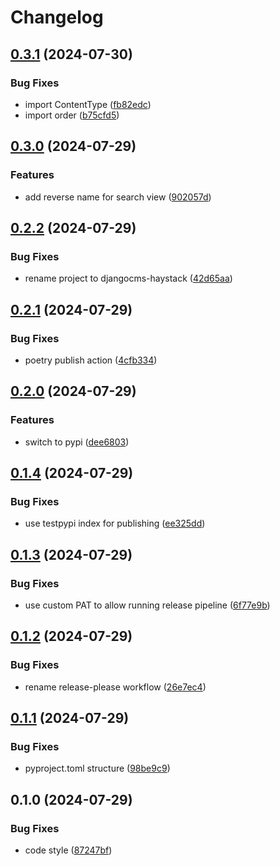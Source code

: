 # Changelog

## [0.3.1](https://github.com/Lfd4/djangocms-haystack/compare/v0.3.0...v0.3.1) (2024-07-30)


### Bug Fixes

* import ContentType ([fb82edc](https://github.com/Lfd4/djangocms-haystack/commit/fb82edc5ef4b2aa17c0511d79c111c7180963837))
* import order ([b75cfd5](https://github.com/Lfd4/djangocms-haystack/commit/b75cfd5c0733a800fff01dc7a2f5e8495188b676))

## [0.3.0](https://github.com/Lfd4/djangocms-haystack/compare/v0.2.2...v0.3.0) (2024-07-29)


### Features

* add reverse name for search view ([902057d](https://github.com/Lfd4/djangocms-haystack/commit/902057d58cc066e81da4a6b42fc44557a4a7c1e9))

## [0.2.2](https://github.com/Lfd4/djangocms-haystack/compare/v0.2.1...v0.2.2) (2024-07-29)


### Bug Fixes

* rename project to djangocms-haystack ([42d65aa](https://github.com/Lfd4/djangocms-haystack/commit/42d65aa1de8466ed43e5058b172b8841ced01919))

## [0.2.1](https://github.com/Lfd4/djangocms-search/compare/v0.2.0...v0.2.1) (2024-07-29)


### Bug Fixes

* poetry publish action ([4cfb334](https://github.com/Lfd4/djangocms-search/commit/4cfb334255ddfdbdff48240ddbc556eeb05db3bc))

## [0.2.0](https://github.com/Lfd4/djangocms-search/compare/v0.1.4...v0.2.0) (2024-07-29)


### Features

* switch to pypi ([dee6803](https://github.com/Lfd4/djangocms-search/commit/dee6803fe6e0d7f105ecfabe7a0056fc1606fd0c))

## [0.1.4](https://github.com/Lfd4/djangocms-search/compare/v0.1.3...v0.1.4) (2024-07-29)


### Bug Fixes

* use testpypi index for publishing ([ee325dd](https://github.com/Lfd4/djangocms-search/commit/ee325dd114886c8b2dc7532beb774b52747c1e9e))

## [0.1.3](https://github.com/Lfd4/djangocms-search/compare/v0.1.2...v0.1.3) (2024-07-29)


### Bug Fixes

* use custom PAT to allow running release pipeline ([6f77e9b](https://github.com/Lfd4/djangocms-search/commit/6f77e9b49914999efc0de2c26b77c518f013ed12))

## [0.1.2](https://github.com/Lfd4/djangocms-search/compare/v0.1.1...v0.1.2) (2024-07-29)


### Bug Fixes

* rename release-please workflow ([26e7ec4](https://github.com/Lfd4/djangocms-search/commit/26e7ec405c75d29a4337539ac618e48de8a08952))

## [0.1.1](https://github.com/Lfd4/djangocms-search/compare/v0.1.0...v0.1.1) (2024-07-29)


### Bug Fixes

* pyproject.toml structure ([98be9c9](https://github.com/Lfd4/djangocms-search/commit/98be9c98037165947ebacf8e3940b5307bc316d2))

## 0.1.0 (2024-07-29)


### Bug Fixes

* code style ([87247bf](https://github.com/Lfd4/djangocms-search/commit/87247bfafaf24ce11cfd58d5f39436dfa817807d))
